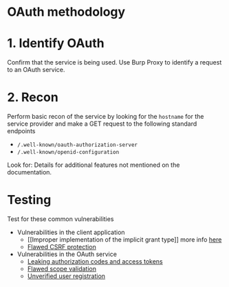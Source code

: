 # OAuth methodology

# 1. Identify OAuth

Confirm that the service is being used. Use Burp Proxy to identify a request to an OAuth service.

# 2. Recon

Perform basic recon of the service by looking for the `hostname` for the service provider and make a GET request to the following standard endpoints

-   `/.well-known/oauth-authorization-server`
-   `/.well-known/openid-configuration`

Look for: Details for additional features not mentioned on the documentation.

# Testing

Test for these common vulnerabilities

- Vulnerabilities in the client application
	-  [[Improper implementation of the implicit grant type]] more info [here](https://portswigger.net/web-security/oauth#improper-implementation-of-the-implicit-grant-type) 
	- [Flawed CSRF protection](https://portswigger.net/web-security/oauth#flawed-csrf-protection)
- Vulnerabilities in the OAuth service
	- [Leaking authorization codes and access tokens](https://portswigger.net/web-security/oauth#leaking-authorization-codes-and-access-tokens) 
	- [Flawed scope validation](https://portswigger.net/web-security/oauth#flawed-scope-validation)
	- [Unverified user registration](https://portswigger.net/web-security/oauth#unverified-user-registration)
